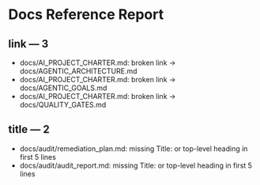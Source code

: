 # Docs Reference Report

## link — 3
- docs/AI_PROJECT_CHARTER.md: broken link -> docs/AGENTIC_ARCHITECTURE.md
- docs/AI_PROJECT_CHARTER.md: broken link -> docs/AGENTIC_GOALS.md
- docs/AI_PROJECT_CHARTER.md: broken link -> docs/QUALITY_GATES.md

## title — 2
- docs/audit/remediation_plan.md: missing Title: or top-level heading in first 5 lines
- docs/audit/audit_report.md: missing Title: or top-level heading in first 5 lines
